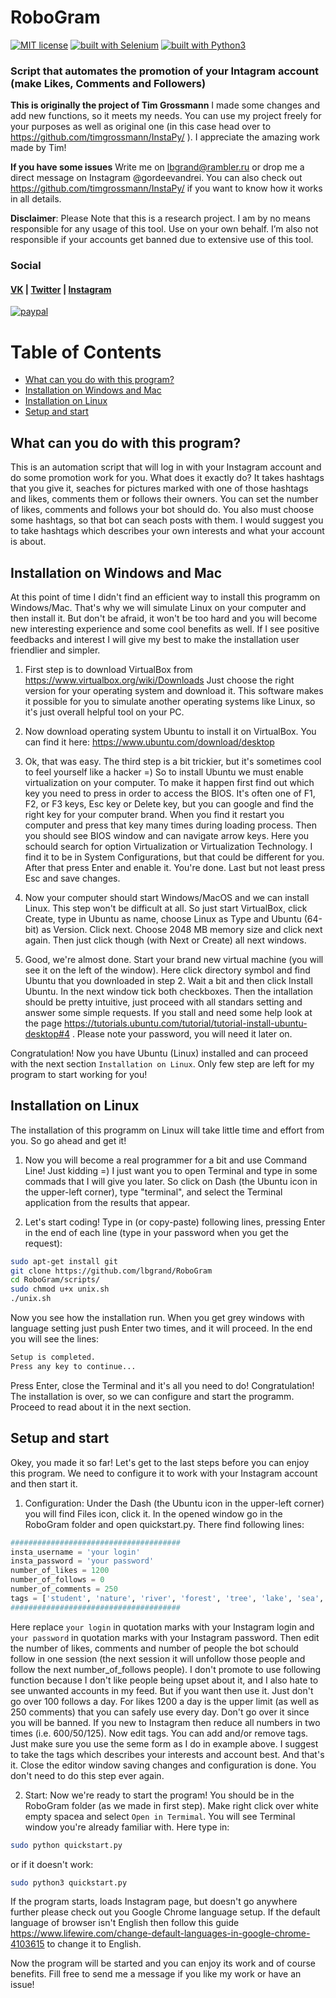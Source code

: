 
# RoboGram
[![MIT license](https://img.shields.io/badge/license-MIT-blue.svg)](https://github.com/lbgrand/RoboGram/LICENSE)
[![built with Selenium](https://img.shields.io/badge/built%20with-Selenium-yellow.svg)](https://github.com/SeleniumHQ/selenium)
[![built with Python3](https://img.shields.io/badge/built%20with-Python3-red.svg)](https://www.python.org/)

### Script that automates the promotion of your Intagram account (make Likes, Comments and Followers)

**This is originally the project of Tim Grossmann**
I made some changes and add new functions, so it meets my needs. You can use my project freely for your purposes as well as original one (in this case head over to https://github.com/timgrossmann/InstaPy/ ). I appreciate the amazing work made by Tim!

**If you have some issues**
Write me on lbgrand@rambler.ru or drop me a direct message on Instagram @gordeevandrei. You can also check out https://github.com/timgrossmann/InstaPy/ if you want to know how it works in all details.

**Disclaimer**: Please Note that this is a research project. I am by no means responsible for any usage of this tool. Use on your own behalf. I’m also not responsible if your accounts get banned due to extensive use of this tool.

### Social

#### [VK](https://vk.com/andrewgordeev) | [Twitter](https://twitter.com/andregordeev) | [Instagram](https://www.instagram.com/gordeevandrei/) 

[![paypal](https://img.shields.io/badge/-PayPal-blue.svg)](https://www.paypal.me/lbgrand)

Table of Contents
=================

* [What can you do with this program?](#what-can-you-do-with-this-program?)
* [Installation on Windows and Mac](#installation-on-windows-and-mac)
* [Installation on Linux](#installation-on-linux)
* [Setup and start](#setup-and-start)

## What can you do with this program?
This is an automation script that will log in with your Instagram account and do some promotion work for you. What does it exactly do? It takes hashtags that you give it, seaches for pictures marked with one of those hashtags and likes, comments them or follows their owners. You can set the number of likes, comments and follows your bot should do. You also must choose some hashtags, so that bot can seach posts with them. I would suggest you to take hashtags which describes your own interests and what your account is about. 

## Installation on Windows and Mac

At this point of time I didn't find an efficient way to install this programm on Windows/Mac. That's why we will simulate Linux on your computer and then install it. But don't be afraid, it won't be too hard and you will become new interesting experience and some cool benefits as well. If I see positive feedbacks and interest I will give my best to make the installation user friendlier and simpler.

1. First step is to download VirtualBox from https://www.virtualbox.org/wiki/Downloads 
Just choose the right version for your operating system and download it. This software makes it possible for you to simulate another operating systems like Linux, so it's just overall helpful tool on your PC.

2. Now download operating system Ubuntu to install it on VirtualBox. You can find it here: https://www.ubuntu.com/download/desktop

3. Ok, that was easy. The third step is a bit trickier, but it's sometimes cool to feel yourself like a hacker =)
So to install Ubuntu we must enable virtualization on your computer. To make it happen first find out which key you need to press in order to access the BIOS. It's often one of  F1, F2, or F3 keys, Esc key or Delete key, but you can google and find the right key for your computer brand.
When you find it restart you computer and press that key many times during loading process. Then you should see BIOS window and can navigate arrow keys. Here you schould search for option Virtualization or Virtualization Technology. I find it to be in System Configurations, but that could be different for you.
After that press Enter and enable it. You're done. Last but not least press Esc and save changes.

4. Now your computer should start Windows/MacOS and we can install Linux. This step won't be difficult at all. So just start VirtualBox, click Create, type in Ubuntu as name, choose Linux as Type and Ubuntu (64-bit) as Version.
Click next. Choose 2048 MB memory size and click next again. Then just click though (with Next or Create) all next windows.

5. Good, we're almost done. Start your brand new virtual machine (you will see it on the left of the window). Here click directory symbol and find Ubuntu that you downloaded in step 2. Wait a bit and then click Install Ubuntu. In the next window tick both checkboxes.
Then the intallation should be pretty intuitive, just proceed with all standars setting and answer some simple requests. If you stall and need some help look at the page https://tutorials.ubuntu.com/tutorial/tutorial-install-ubuntu-desktop#4 .
Please note your password, you will need it later on.

Congratulation! Now you have Ubuntu (Linux) installed and can proceed with the next section ```Installation on Linux```. Only few step are left for my program to start working for you!

## Installation on Linux 

The installation of this programm on Linux will take little time and effort from you. So go ahead and get it!

1. Now you will become a real programmer for a bit and use Command Line! Just kidding =) I just want you to open Terminal and type in some commads that I will give you later.
So click on Dash (the Ubuntu icon in the upper-left corner), type "terminal", and select the Terminal application from the results that appear. 

2. Let's start coding! Type in (or copy-paste) following lines, pressing Enter in the end of each line (type in your password when you get the request):
```bash
sudo apt-get install git
git clone https://github.com/lbgrand/RoboGram
cd RoboGram/scripts/
sudo chmod u+x unix.sh
./unix.sh
```
Now you see how the installation run. When you get grey windows with language setting just push Enter two times, and it will proceed.
In the end you will see the lines:
```bash
Setup is completed.
Press any key to continue...
```
Press Enter, close the Terminal and it's all you need to do! Congratulation! The installation is over, so we can configure and start the programm. Proceed to read about it in the next section.

## Setup and start

Okey, you made it so far! Let's get to the last steps before you can enjoy this program. We need to configure it to work with your Instagram account and then start it.

1. Configuration: Under the Dash (the Ubuntu icon in the upper-left corner) you will find Files icon, click it. 
In the opened window go in the RoboGram folder and open quickstart.py. There find following lines:
```python
######################################
insta_username = 'your login'
insta_password = 'your password'
number_of_likes = 1200
number_of_follows = 0
number_of_comments = 250 
tags = ['student', 'nature', 'river', 'forest', 'tree', 'lake', 'sea', 'ocean', 'sky', 'travel', 'cloud', 'stone', 'water', 'city', 'country', 'mountain']
######################################
```
Here replace ```your login``` in quotation marks with your Instagram login and ```your password``` in quotation marks with your Instagram password.
Then edit the number of likes, comments and number of people the bot schould follow in one session (the next session it will unfollow those people and follow the next number_of_follows people).
I don't promote to use following function because I don't like people being upset about it, and I also hate to see unwanted accounts in my feed.
But if you want then use it. Just don't go over 100 follows a day. For likes 1200 a day is the upper limit (as well as 250 comments) that you can safely use every day. 
Don't go over it since you will be banned. If you new to Instagram then reduce all numbers in two times (i.e. 600/50/125). Now edit tags. 
You can add and/or remove tags. Just make sure you use the seme form as I do in example above. I suggest to take the tags which describes your interests and account best.
And that's it. Close the editor window saving changes and configuration is done. You don't need to do this step ever again.    

2. Start: Now we're ready to start the program! You should be in the RoboGram folder (as we made in first step).
Make right click over white empty spacea and select ```Open in Termimal```. You will see Terminal window you're already familiar with. Here type in: 
```bash
sudo python quickstart.py
```
or if it doesn't work:
```bash
sudo python3 quickstart.py
```

If the program starts, loads Instagram page, but doesn't go anywhere further please check out you Google Chrome language setup. 
If the default language of browser isn't English then follow this guide https://www.lifewire.com/change-default-languages-in-google-chrome-4103615 
to change it to English.

Now the program will be started and you can enjoy its work and of course benefits. Fill free to send me a message if you like my work or have an issue!

